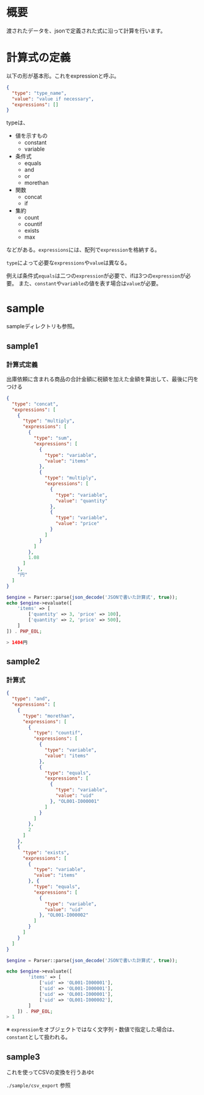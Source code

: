 # 概要
渡されたデータを、jsonで定義された式に沿って計算を行います。

# 計算式の定義
以下の形が基本形。これをexpressionと呼ぶ。

```json
{
  "type": "type_name",
  "value": "value if necessary",
  "expressions": []
}
```

typeは、

- 値を示すもの
    - constant
    - variable
- 条件式
    - equals
    - and
    - or
    - morethan
- 関数
    - concat
    - if
- 集約
    - count
    - countif
    - exists
    - max

などがある。`expressions`には、配列で`expression`を格納する。

`type`によって必要な`expressions`や`value`は異なる。

例えば条件式`equals`は二つの`expression`が必要で、ifは3つの`expression`が必要。
また、`constant`や`variable`の値を表す場合は`value`が必要。

# sample
sampleディレクトリも参照。

## sample1

### 計算式定義
出庫依頼に含まれる商品の合計金額に税額を加えた金額を算出して、最後に円をつける
```json
{
  "type": "concat",
  "expressions": [
    {
      "type": "multiply",
      "expressions": [
        {
          "type": "sum",
          "expressions": [
            {
              "type": "variable",
              "value": "items"
            },
            {
              "type": "multiply",
              "expressions": [
                {
                  "type": "variable",
                  "value": "quantity"
                },
                {
                  "type": "variable",
                  "value": "price"
                }
              ]
            }
          ]
        },
        1.08
      ]
    },
    "円"
  ]
}

```


```php
$engine = Parser::parse(json_decode('JSONで書いた計算式', true));
echo $engine->evaluate([
    'items' => [
        ['quantity' => 3, 'price' => 100],
        ['quantity' => 2, 'price' => 500],
    ]
]) . PHP_EOL;

> 1404円
```


## sample2

### 計算式
```json
{
  "type": "and",
  "expressions": [
    {
      "type": "morethan",
      "expressions": [
        {
          "type": "countif",
          "expressions": [
            {
              "type": "variable",
              "value": "items"
            },
            {
              "type": "equals",
              "expressions": [
                {
                  "type": "variable",
                  "value": "uid"
                }, "OL001-I000001"
              ]
            }
          ]
        },
        2
      ]
    },
    {
      "type": "exists",
      "expressions": [
        {
          "type": "variable",
          "value": "items"
        }, {
          "type": "equals",
          "expressions": [
            {
              "type": "variable",
              "value": "uid"
            }, "OL001-I000002"
          ]
        }
      ]
    }
  ]
}

```


```php
$engine = Parser::parse(json_decode('JSONで書いた計算式', true));

echo $engine->evaluate([
        'items' => [
            ['uid' => 'OL001-I000001'],
            ['uid' => 'OL001-I000001'],
            ['uid' => 'OL001-I000001'],
            ['uid' => 'OL001-I000002'],
        ]
    ]) . PHP_EOL;
> 1
```

※ `expression`をオブジェクトではなく文字列・数値で指定した場合は、`constant`として扱われる。

## sample3
これを使ってCSVの変換を行うあゆt

`./sample/csv_export` 参照
